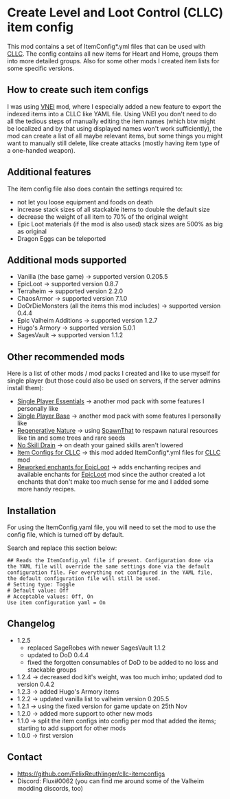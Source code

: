 # Create Level and Loot Control (CLLC) item config

This mod contains a set of ItemConfig*.yml files that can be used with 
[CLLC](https://valheim.thunderstore.io/package/Smoothbrain/CreatureLevelAndLootControl/). 
The config contains all new items for Heart and Home, groups them into more detailed groups. 
Also for some other mods I created item lists for some specific versions.

## How to create such item configs

I was using [VNEI](https://valheim.thunderstore.io/package/MSchmoecker/VNEI/) mod, where I 
especially added a new feature to export the indexed items into a CLLC like YAML file.
Using VNEI you don't need to do all the tedious steps of manually editing the item names
(which btw might be localized and by that using displayed names won't work sufficiently),
the mod can create a list of all maybe relevant items, but some things you might want to 
manually still delete, like create attacks (mostly having item type of a one-handed weapon).

## Additional features

The item config file also does contain the settings required to:
* not let you loose equipment and foods on death
* increase stack sizes of all stackable items to double the default size
* decrease the weight of all item to 70% of the original weight
* Epic Loot materials (if the mod is also used) stack sizes are 500% as big as original
* Dragon Eggs can be teleported

## Additional mods supported

* Vanilla (the base game) -> supported version 0.205.5
* EpicLoot -> supported version 0.8.7
* Terraheim -> supported version 2.2.0
* ChaosArmor -> supported version 7.1.0
* DoOrDieMonsters (all the items this mod includes) -> supported version 0.4.4
* Epic Valheim Additions -> supported version 1.2.7
* Hugo's Armory -> supported version 5.0.1
* SagesVault -> supported version 1.1.2

## Other recommended mods

Here is a list of other mods / mod packs I created and like to use myself for single player (but those could also be
used on servers, if the server admins install them):
* [Single Player Essentials](https://valheim.thunderstore.io/package/FixItFelix/SinglePlayer_Essentials/)
  -> another mod pack with some features I personally like
* [Single Player Base](https://valheim.thunderstore.io/package/FixItFelix/SinglePlayer_Base/)
  -> another mod pack with some features I personally like
* [Regenerative Nature](https://valheim.thunderstore.io/package/FixItFelix/RegenerativeNature/)
  -> using [SpawnThat](https://valheim.thunderstore.io/package/ASharpPen/Spawn_That/) to respawn natural resources
  like tin and some trees and rare seeds
* [No Skill Drain](https://valheim.thunderstore.io/package/FixItFelix/NoSkillDrain/) -> on death your gained
  skills aren't lowered
* [Item Configs for CLLC](https://valheim.thunderstore.io/package/FixItFelix/CreatureLeveLAndLootControl_itemconfig/)
  -> this mod added ItemConfig*.yml files for
  [CLLC](https://valheim.thunderstore.io/package/Smoothbrain/CreatureLevelAndLootControl/) mod
* [Reworked enchants for EpicLoot](https://valheim.thunderstore.io/package/FixItFelix/EpicLoot_reworked_enchants/)
  -> adds enchanting recipes and available enchants for
  [EpicLoot](https://valheim.thunderstore.io/package/RandyKnapp/EpicLoot/) mod since the author created a lot enchants
  that don't make too much sense for me and I added some more handy recipes.

## Installation

For using the ItemConfig.yaml file, you will need to set the mod to 
use the config file, which is turned off by default.

Search and replace this section below:

```
## Reads the ItemConfig.yml file if present. Configuration done via the YAML file will override the same settings done via the default configuration file. For everything not configured in the YAML file, the default configuration file will still be used.
# Setting type: Toggle
# Default value: Off
# Acceptable values: Off, On
Use item configuration yaml = On
```

## Changelog

* 1.2.5 
  * replaced SageRobes with newer SagesVault 1.1.2
  * updated to DoD 0.4.4
  * fixed the forgotten consumables of DoD to be added to no loss and stackable groups
* 1.2.4 -> decreased dod kit's weight, was too much imho; updated dod to version 0.4.2
* 1.2.3 -> added Hugo's Armory items
* 1.2.2 -> updated vanilla list to valheim version 0.205.5
* 1.2.1 -> using the fixed version for game update on 25th Nov
* 1.2.0 -> added more support to other new mods
* 1.1.0 -> split the item configs into config per mod that added the items; starting to add support for other mods
* 1.0.0 -> first version

## Contact

* https://github.com/FelixReuthlinger/cllc-itemconfigs
* Discord: Flux#0062 (you can find me around some of the Valheim modding discords, too)
